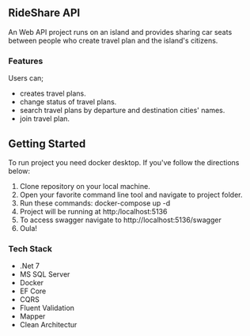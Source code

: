 ## RideShare API

 An Web API project runs on an island and provides sharing car seats between people who create travel plan and the island's citizens.

### Features

Users can;
- creates travel plans.
- change status of travel plans.
- search travel plans by departure and destination cities' names.
- join travel plan.

## Getting Started
To run project you need docker desktop. If you've follow the directions below:

1. Clone repository on your local machine.
2. Open your favorite command line tool and navigate to project folder.
3. Run these commands: docker-compose up -d
4. Project will be running at http:/localhost:5136
5. To access swagger navigate to http://localhost:5136/swagger
6. Oula!

### Tech Stack
- .Net 7
- MS SQL Server
- Docker
- EF Core
- CQRS
- Fluent Validation
- Mapper
- Clean Architectur